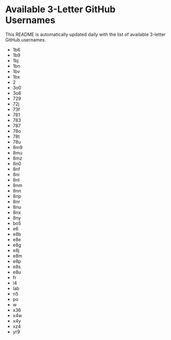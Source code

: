 # Available 3-Letter GitHub Usernames

This README is automatically updated daily with the list of available 3-letter GitHub usernames.

- 1b6
- 1b9
- 1bj
- 1bn
- 1bv
- 1bx
- 2
- 3o0
- 3o6
- 729
- 72j
- 73f
- 781
- 783
- 787
- 78o
- 78t
- 78u
- 8m9
- 8mu
- 8mz
- 8n0
- 8nf
- 8ni
- 8nl
- 8nm
- 8nn
- 8np
- 8nr
- 8nu
- 8nx
- 8ny
- bo5
- e6
- e8b
- e8e
- e8g
- e8j
- e8m
- e8p
- e8s
- e8u
- fr
- l4
- lab
- n5
- po
- w
- x36
- x4w
- x4y
- xz4
- yr9
